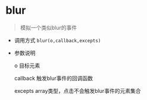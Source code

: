 # blur
> 模拟一个类似blur的事件

* 调用方式
`blur(o,callback,excepts)`
* 参数说明

  o         目标元素

  callback  触发blur事件的回调函数

  excepts   array类型，点击不会触发blur事件的元素集合
